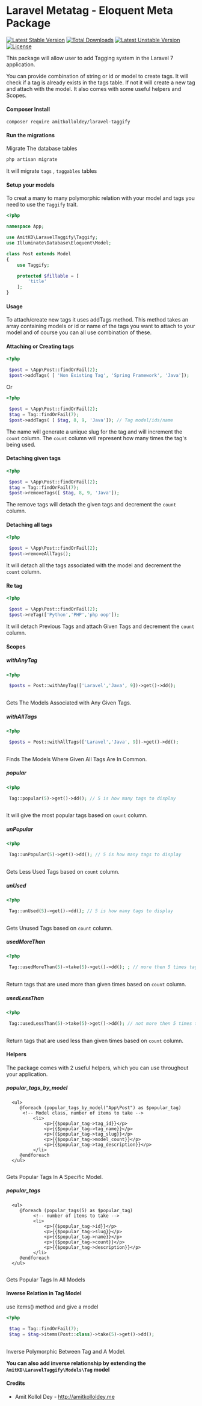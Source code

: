 Laravel Metatag - Eloquent Meta Package
============

[![Latest Stable Version](https://poser.pugx.org/amitkolloldey/laravel-taggify/v)](//packagist.org/packages/amitkolloldey/laravel-taggify) [![Total Downloads](https://poser.pugx.org/amitkolloldey/laravel-taggify/downloads)](//packagist.org/packages/amitkolloldey/laravel-taggify) [![Latest Unstable Version](https://poser.pugx.org/amitkolloldey/laravel-taggify/v/unstable)](//packagist.org/packages/amitkolloldey/laravel-taggify) [![License](https://poser.pugx.org/amitkolloldey/laravel-taggify/license)](//packagist.org/packages/amitkolloldey/laravel-taggify)


This package will allow user to add Tagging system in the Laravel 7 application. 

You can provide combination of string or id or model to create tags. It will check if a tag is already exists in the tags table. If not it will create a new tag and attach with the model. It also comes with some useful helpers and Scopes.

#### Composer Install

```shell
composer require amitkolloldey/laravel-taggify
```

#### Run the migrations

Migrate The database tables 

```bash
php artisan migrate
```
It will migrate `tags` , `taggables` tables

#### Setup your models
To creat a many to many polymorphic relation with your model and tags you need to use the `Taggify` trait.
```php
<?php

namespace App;

use AmitKD\LaravelTaggify\Taggify;
use Illuminate\Database\Eloquent\Model;

class Post extends Model
{
    use Taggify;

    protected $fillable = [
        'title'
    ];
}
```
#### Usage
To attach/create new tags it uses addTags method. This method takes an array containing models or id or name of the tags you want to attach to your model and of course you can all use combination of these.

#### Attaching or Creating tags

```php
<?php

 $post = \App\Post::findOrFail(2);
 $post->addTags( [ 'Non Existing Tag', 'Spring Framework', 'Java']);

```
Or
 ```php
<?php
 
  $post = \App\Post::findOrFail(2);
  $tag = Tag::findOrFail(7);
  $post->addTags( [ $tag, 8, 9, 'Java']); // Tag model/ids/name
 
 ```
The name will generate a unique slug for the tag and will increment the `count` column. The `count` column will represent how many times the tag's being used.

 #### Detaching given tags
 
 ```php
<?php
 
  $post = \App\Post::findOrFail(2); 
  $tag = Tag::findOrFail(7);
  $post->removeTags([ $tag, 8, 9, 'Java']);
 
 ```
The remove tags will detach the given tags and decrement the `count` column.

 #### Detaching all tags
 
 ```php
<?php
 
  $post = \App\Post::findOrFail(2); 
  $post->removeAllTags();
 
 ```
It will detach all the tags associated with the model and decrement the `count` column.

 #### Re tag
 
 ```php
<?php
 
  $post = \App\Post::findOrFail(2); 
  $post->reTag(['Python','PHP','php oop']);
 
 ```
It will detach Previous Tags and attach Given Tags and decrement the `count` column.

#### Scopes
 
##### withAnyTag

 ```php
<?php
 
  $posts = Post::withAnyTag(['Laravel','Java', 9])->get()->dd();
   
 ```
 Gets The Models Associated with Any Given Tags.


##### withAllTags

 ```php
<?php
 
  $posts = Post::withAllTags(['Laravel','Java', 9])->get()->dd();
   
 ```
 Finds The Models Where Given All Tags Are In Common.
 
##### popular
 
  ```php
<?php

   Tag::popular(5)->get()->dd(); // 5 is how many tags to display
    
  ```
  It will give the most popular tags based on `count` column.
 
##### unPopular
  
   ```php
<?php
 
    Tag::unPopular(5)->get()->dd(); // 5 is how many tags to display
     
   ```
   Gets Less Used Tags based on `count` column.
   
##### unUsed
     
  ```php
<?php

   Tag::unUsed(5)->get()->dd(); // 5 is how many tags to display
    
  ```
Gets Unused Tags based on `count` column.

##### usedMoreThan
     
  ```php
<?php

   Tag::usedMoreThan(5)->take(5)->get()->dd(); ; // more then 5 times tag's being used
    
  ```
Return tags that are used more than given times based on `count` column.  

##### usedLessThan
     
  ```php
<?php

   Tag::usedLessThan(5)->take(5)->get()->dd(); // not more then 5 times tag's being used
    
  ```
Return tags that are used less than given times based on `count` column.  

#### Helpers
The package comes with 2 useful helpers, which you can use throughout your application.

##### popular_tags_by_model

  ```blade
    <ul>
       @foreach (popular_tags_by_model("App\Post") as $popular_tag)
        <!-- Model class, number of items to take --> 
            <li>
                <p>{{$popular_tag->tag_id}}</p>
                <p>{{$popular_tag->tag_name}}</p>
                <p>{{$popular_tag->tag_slug}}</p>
                <p>{{$popular_tag->model_count}}</p>
                <p>{{$popular_tag->tag_description}}</p> 
            </li>
       @endforeach
    </ul>
    
  ```
Gets Popular Tags In A Specific Model. 

##### popular_tags

  ```blade
    <ul>
       @foreach (popular_tags(5) as $popular_tag) 
            <!-- number of items to take --> 
            <li>
                <p>{{$popular_tag->id}}</p>
                <p>{{$popular_tag->slug}}</p>
                <p>{{$popular_tag->name}}</p>
                <p>{{$popular_tag->count}}</p>
                <p>{{$popular_tag->description}}</p> 
            </li>
       @endforeach
    </ul>
    
  ```
Gets Popular Tags In All Models 

#### Inverse Relation in Tag Model

use items() method and give a model 

  ```php
<?php

   $tag = Tag::findOrFail(7);
   $tag = $tag->items(Post::class)->take(5)->get()->dd();
    
  ```
Inverse Polymorphic Between Tag and A Model. 

**You can also add inverse relationship by extending the `AmitKD\LaravelTaggify\Models\Tag` model**

#### Credits

 - Amit Kollol Dey - http://amitkolloldey.me
 

